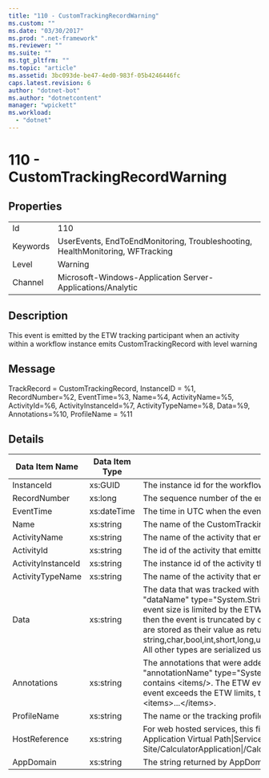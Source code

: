 ```yaml
---
title: "110 - CustomTrackingRecordWarning"
ms.custom: ""
ms.date: "03/30/2017"
ms.prod: ".net-framework"
ms.reviewer: ""
ms.suite: ""
ms.tgt_pltfrm: ""
ms.topic: "article"
ms.assetid: 3bc093de-be47-4ed0-983f-05b4246446fc
caps.latest.revision: 6
author: "dotnet-bot"
ms.author: "dotnetcontent"
manager: "wpickett"
ms.workload: 
  - "dotnet"
---
```

# 110 - CustomTrackingRecordWarning
## Properties  

|||  
|-|-|  
|Id|110|  
|Keywords|UserEvents, EndToEndMonitoring, Troubleshooting, HealthMonitoring, WFTracking|  
|Level|Warning|  
|Channel|Microsoft-Windows-Application Server-Applications/Analytic|  

## Description  
 This event is emitted by the ETW tracking participant when an activity within a workflow instance emits CustomTrackingRecord with level warning  

## Message  
 TrackRecord = CustomTrackingRecord, InstanceID = %1, RecordNumber=%2, EventTime=%3, Name=%4, ActivityName=%5, ActivityId=%6, ActivityInstanceId=%7, ActivityTypeName=%8, Data=%9, Annotations=%10, ProfileName = %11  

## Details  


|   Data Item Name   | Data Item Type |                                                                                                                                                                                                                                                                                                                                                                                                     Description                                                                                                                                                                                                                                                                                                                                                                                                      |
|--------------------|----------------|----------------------------------------------------------------------------------------------------------------------------------------------------------------------------------------------------------------------------------------------------------------------------------------------------------------------------------------------------------------------------------------------------------------------------------------------------------------------------------------------------------------------------------------------------------------------------------------------------------------------------------------------------------------------------------------------------------------------------------------------------------------------------------------------------------------------|
|     InstanceId     |    xs:GUID     |                                                                                                                                                                                                                                                                                                                                                                                           The instance id for the workflow                                                                                                                                                                                                                                                                                                                                                                                           |
|    RecordNumber    |    xs:long     |                                                                                                                                                                                                                                                                                                                                                                                      The sequence number of the emitted record                                                                                                                                                                                                                                                                                                                                                                                       |
|     EventTime      |  xs:dateTime   |                                                                                                                                                                                                                                                                                                                                                                                      The time in UTC when the event was emitted                                                                                                                                                                                                                                                                                                                                                                                      |
|        Name        |   xs:string    |                                                                                                                                                                                                                                                                                                                                                                                         The name of the CustomTrackingRecord                                                                                                                                                                                                                                                                                                                                                                                         |
|    ActivityName    |   xs:string    |                                                                                                                                                                                                                                                                                                                                                                            The name of the activity that emitted the CustomTrackingRecord                                                                                                                                                                                                                                                                                                                                                                            |
|     ActivityId     |   xs:string    |                                                                                                                                                                                                                                                                                                                                                                             The id of the activity that emitted the CustomTrackingRecord                                                                                                                                                                                                                                                                                                                                                                             |
| ActivityInstanceId |   xs:string    |                                                                                                                                                                                                                                                                                                                                                                        The instance id of the activity that emitted the CustomTrackingRecord                                                                                                                                                                                                                                                                                                                                                                         |
|  ActivityTypeName  |   xs:string    |                                                                                                                                                                                                                                                                                                                                                                            The name of the activity that emitted the CustomTrackingRecord                                                                                                                                                                                                                                                                                                                                                                            |
|        Data        |   xs:string    | The data that was tracked with this event.  The values are stored in an xml element in the format \<items>\< item  name = "dataName" type="System.String">dataValue\</item>\</items>.  If no data was tracked then the string contains \<items/>. The ETW event size is limited by the ETW buffer size or the max payload for an ETW event. If the size of the event exceeds the ETW limits, then the event is truncated by dropping the annotations and replacing the data value with \<items>...\</items>.  The following types are stored as their value as returned by ToString(); string,char,bool,int,short,long,uint,ushort,ulong,System.Single,float,double,System.Guid,System.DateTimeOffset,System.DateTime.  All other types are serialized using System.Runtime.Serialization.NetDataContractSerializer. |
|    Annotations     |   xs:string    |                                                                                                                                     The annotations that were added to this event.  The values are stored in an xml element in the format \<items>\< item  name = "annotationName" type="System.String">annotationValue\</item>\</items>.  If no annotations are specified then the string contains \<items/>. The ETW event size is limited by the ETW buffer size or the max payload for an ETW event. If the size of the event exceeds the ETW limits, then the event is truncated by dropping the annotations and replacing the annotation value with \<items>...\</items>.                                                                                                                                      |
|    ProfileName     |   xs:string    |                                                                                                                                                                                                                                                                                                                                                                      The name or the tracking profile that resulted in this event being emitted                                                                                                                                                                                                                                                                                                                                                                      |
|   HostReference    |   xs:string    |                                                                                                                                                                                                                                                    For web hosted services, this field uniquely identifies the service in the web hierarchy.  It's format is defined as 'Web Site Name Application Virtual Path&#124;Service Virtual Path&#124;ServiceName' Example: 'Default Web Site/CalculatorApplication&#124;/CalculatorService.svc&#124;CalculatorService'                                                                                                                                                                                                                                                     |
|     AppDomain      |   xs:string    |                                                                                                                                                                                                                                                                                                                                                                             The string returned by AppDomain.CurrentDomain.FriendlyName.                                                                                                                                                                                                                                                                                                                                                                             |

